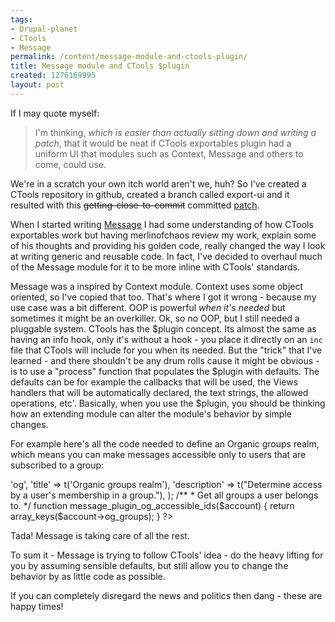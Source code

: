 ```yaml
--- 
tags: 
- Drupal-planet
- CTools
- Message
permalink: /content/message-module-and-ctools-plugin/
title: Message module and CTools $plugin
created: 1276169995
layout: post
---
```

If I may quote myself:
 <blockquote>I'm thinking, <em>which is easier than actually sitting down and writing a patch</em>, that it would be neat if CTools exportables plugin had a uniform UI that modules such as Context, Message and others to come, could use. </blockquote>

We're in a scratch your own itch world aren't we, huh? So I've created a CTools repository in github, created a branch called export-ui and it resulted with this <del>getting-close-to-commit</del> committed <a href="http://drupal.org/node/787644">patch</a>.

When I started writing <a href="http://drupal.org/project/message">Message</a> I had some understanding of how CTools exportables work but having merlinofchaos review my work, explain some of his thoughts and providing his golden code, really changed the way I look at writing generic and reusable code. In fact, I've decided to overhaul much of the Message module for it to be more inline with CTools' standards.

Message was a inspired by Context module. Context uses some object oriented, so I've copied that too. That's where I got it wrong - because my use case was a bit different. OOP is powerful <em>when it's needed</em> but sometimes it might be an overkiller. Ok, so no OOP, but I still needed a pluggable system. CTools has the $plugin concept. Its almost the same as having an info hook, only it's without a hook - you place it directly on an <code>inc</code> file that CTools will include for you when its needed. But the "trick" that I've learned - and there shouldn't be any drum rolls cause it might be obvious - is to use a "process" function that populates the $plugin with defaults. The defaults can be for example the callbacks that will be used, the Views handlers that will be automatically declared, the text strings, the allowed operations, etc'. Basically, when you use the $plugin, you should be thinking how an extending module can alter the module's behavior by simple changes.

For example here's all the code needed to define an Organic groups realm, which means you can make messages accessible only to users that are subscribed to a group:

<?php
// Message plugin deceleration.
$plugin = array(
  'realm' => 'og',
  'title' => t('Organic groups realm'),
  'description' => t("Determine access by a user's membership in a group."),
);

/**
* Get all groups a user belongs to.
*/
function message_plugin_og_accessible_ids($account) {
  return array_keys($account->og_groups);
}
?>


Tada! Message is taking care of all the rest.

To sum it - Message is trying to follow CTools' idea  - do the heavy lifting for you by assuming sensible defaults, but still allow you to change the behavior by as little code as possible.

If you can completely disregard the news and politics then dang - these are happy times!
